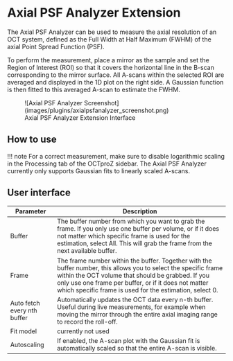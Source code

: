 # Axial PSF Analyzer Extension

The Axial PSF Analyzer can be used to measure the axial resolution of an OCT system, defined as the Full Width at Half Maximum (FWHM) of the axial Point Spread Function (PSF).

To perform the measurement, place a mirror as the sample and set the Region of Interest (ROI) so that it covers the horizontal line in the B-scan corresponding to the mirror surface. All A-scans within the selected ROI are averaged and displayed in the 1D plot on the right side. A Gaussian function is then fitted to this averaged A-scan to estimate the FWHM.


<figure markdown="span">
	![Axial PSF Analyzer Screenshot](images/plugins/axialpsfanalyzer_screenshot.png)
	<figcaption>Axial PSF Analyzer Extension Interface</figcaption>
</figure>

## How to use

!!! note
	For a correct measurement, make sure to disable logarithmic scaling in the Processing tab of the OCTproZ sidebar. The Axial PSF Analyzer currently only supports Gaussian fits to linearly scaled A-scans.

## User interface
| Parameter | Description |
|-----------|-------------|
| Buffer |  The buffer number from which you want to grab the frame. If you only use one buffer per volume, or if it does not matter which specific frame is used for the estimation, select All. This will grab the frame from the next available buffer. |
| Frame | The frame number within the buffer. Together with the buffer number, this allows you to select the specific frame within the OCT volume that should be grabbed. If you only use one frame per buffer, or if it does not matter which specific frame is used for the estimation, select 0. |
| Auto fetch every nth buffer | Automatically updates the OCT data every n-th buffer. Useful during live measurements, for example when moving the mirror through the entire axial imaging range to record the roll-off. |
| Fit model | currently not used |
| Autoscaling | If enabled, the A-scan plot with the Gaussian fit is automatically scaled so that the entire A-scan is visible. |